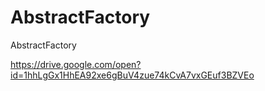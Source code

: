 # AbstractFactory
AbstractFactory

https://drive.google.com/open?id=1hhLgGx1HhEA92xe6gBuV4zue74kCvA7vxGEuf3BZVEo
